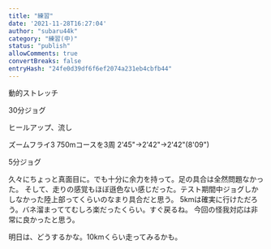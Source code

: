 ```yaml
---
title: "練習"
date: '2021-11-28T16:27:04'
author: "subaru44k"
category: "練習(中)"
status: "publish"
allowComments: true
convertBreaks: false
entryHash: "24fe0d39df6f6ef2074a231eb4cbfb44"
---
```

動的ストレッチ

30分ジョグ

ヒールアップ、流し

ズームフライ3
750mコースを3周
2'45"→2'42"→2'42"(8'09")

5分ジョグ

久々にちょっと真面目に。でも十分に余力を持って。足の具合は全然問題なかった。
そして、走りの感覚もほぼ遜色ない感じだった。テスト期間中ジョグしかしなかった陸上部ってくらいのなまり具合だと思う。
5kmは確実に行けただろう。バネ溜まっててむしろ楽だったくらい。すぐ戻るね。
今回の怪我対応は非常に良かったと思う。

明日は、どうするかな。10kmくらい走ってみるかも。
